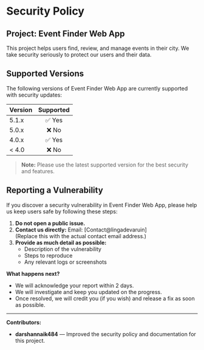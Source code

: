 # Security Policy

## Project: Event Finder Web App

This project helps users find, review, and manage events in their city. We take security seriously to protect our users and their data.

## Supported Versions

The following versions of Event Finder Web App are currently supported with security updates:

| Version   | Supported      |
|-----------|:-------------:|
| 5.1.x     | ✅ Yes         |
| 5.0.x     | ❌ No          |
| 4.0.x     | ✅ Yes         |
| < 4.0     | ❌ No          |

> **Note:** Please use the latest supported version for the best security and features.

## Reporting a Vulnerability

If you discover a security vulnerability in Event Finder Web App, please help us keep users safe by following these steps:

1. **Do not open a public issue.**
2. **Contact us directly:**
   Email: [Contact@lingadevaruin]  
   (Replace this with the actual contact email address.)
3. **Provide as much detail as possible:**
   - Description of the vulnerability
   - Steps to reproduce
   - Any relevant logs or screenshots

**What happens next?**
- We will acknowledge your report within 2  days.
- We will investigate and keep you updated on the progress.
- Once resolved, we will credit you (if you wish) and release a fix as soon as possible.

--------------------------------------------------------------------------------------------------------------------

**Contributors:**
- **darshannaik484** — Improved the security policy and documentation for this project. 
